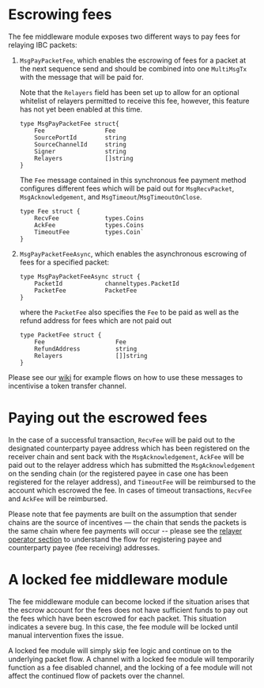 <!--
order: 3
-->

# Escrowing fees

The fee middleware module exposes two different ways to pay fees for relaying IBC packets:

1. `MsgPayPacketFee`, which enables the escrowing of fees for a packet at the next sequence send and should be combined into one `MultiMsgTx` with the message that will be paid for. 

    Note that the `Relayers` field has been set up to allow for an optional whitelist of relayers permitted to receive this fee, however, this feature has not yet been enabled at this time.

    ```
    type MsgPayPacketFee struct{
	    Fee                 Fee
	    SourcePortId        string
	    SourceChannelId     string
	    Signer              string
	    Relayers            []string
    }
    ```

    The `Fee` message contained in this synchronous fee payment method configures different fees which will be paid out for `MsgRecvPacket`, `MsgAcknowledgement`, and `MsgTimeout`/`MsgTimeoutOnClose`. 

    ```
    type Fee struct {
	    RecvFee             types.Coins
	    AckFee              types.Coins
	    TimeoutFee          types.Coin`
    }
    ```

2. `MsgPayPacketFeeAsync`, which enables the asynchronous escrowing of fees for a specified packet:

    ```
    type MsgPayPacketFeeAsync struct {
		PacketId            channeltypes.PacketId
		PacketFee           PacketFee
	}
    ```

    where the `PacketFee` also specifies the `Fee` to be paid as well as the refund address for fees which are not paid out
    ```
    type PacketFee struct {
	    Fee                    Fee
	    RefundAddress          string
	    Relayers               []]string
    }
    ```

Please see our [wiki](https://github.com/cosmos/ibc-go/wiki/Fee-enabled-fungible-token-transfers) for example flows on how to use these messages to incentivise a token transfer channel.

# Paying out the escrowed fees
    
In the case of a successful transaction, `RecvFee` will be paid out to the designated counterparty payee address which has been registered on the receiver chain and sent back with the `MsgAcknowledgement`, `AckFee` will be paid out to the relayer address which has submitted the `MsgAcknowledgement` on the sending chain (or the registered payee in case one has been registered for the relayer address), and `TimeoutFee` will be reimbursed to the account which escrowed the fee. In cases of timeout transactions, `RecvFee` and `AckFee` will be reimbursed. 

Please note that fee payments are built on the assumption that sender chains are the source of incentives — the chain that sends the packets is the same chain where fee payments will occur -- please see the [relayer operator section](../ics29-fee/fee-distribution.md) to understand the flow for registering payee and counterparty payee (fee receiving) addresses.

# A locked fee middleware module

The fee middleware module can become locked if the situation arises that the escrow account for the fees does not have sufficient funds to pay out the fees which have been escrowed for each packet. This situation indicates a severe bug. In this case, the fee module will be locked until manual intervention fixes the issue. 

A locked fee module will simply skip fee logic and continue on to the underlying packet flow. A channel with a locked fee module will temporarily function as a fee disabled channel, and the locking of a fee module will not affect the continued flow of packets over the channel.
